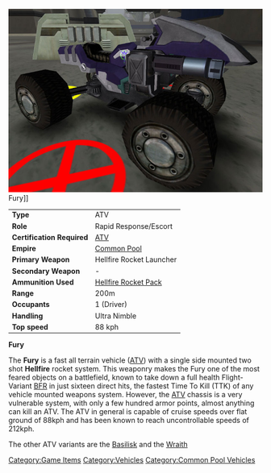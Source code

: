 ![](images/Fury.jpg "fig:Fury.jpg") Fury\]\]

|                            |                                                            |
| -------------------------- | ---------------------------------------------------------- |
| **Type**                   | ATV                                                        |
| **Role**                   | Rapid Response/Escort                                      |
| **Certification Required** | [ATV](<ATV_(Certification)> "wikilink")                    |
| **Empire**                 | [Common Pool](Common_Pool.md "wikilink")                   |
| **Primary Weapon**         | Hellfire Rocket Launcher                                   |
| **Secondary Weapon**       | \-                                                         |
| **Ammunition Used**        | [Hellfire Rocket Pack](Hellfire_Rocket_Pack.md "wikilink") |
| **Range**                  | 200m                                                       |
| **Occupants**              | 1 (Driver)                                                 |
| **Handling**               | Ultra Nimble                                               |
| **Top speed**              | 88 kph                                                     |

**Fury**

The **Fury** is a fast all terrain vehicle ([ATV](ATV.md "wikilink")) with
a single side mounted two shot **Hellfire** rocket system. This weaponry
makes the Fury one of the most feared objects on a battlefield, known to
take down a full health Flight-Variant [BFR](BFR.md "wikilink") in just
sixteen direct hits, the fastest Time To Kill (TTK) of any vehicle
mounted weapons system. However, the [ATV](ATV.md "wikilink") chassis is a
very vulnerable system, with only a few hundred armor points, almost
anything can kill an ATV. The ATV in general is capable of cruise speeds
over flat ground of 88kph and has been known to reach uncontrollable
speeds of 212kph.

The other ATV variants are the [Basilisk](Basilisk.md "wikilink") and the
[Wraith](Wraith.md "wikilink")

[Category:Game Items](Category:Game_Items.md "wikilink")
[Category:Vehicles](Category:Vehicles.md "wikilink") [Category:Common Pool
Vehicles](Category:Common_Pool_Vehicles.md "wikilink")

